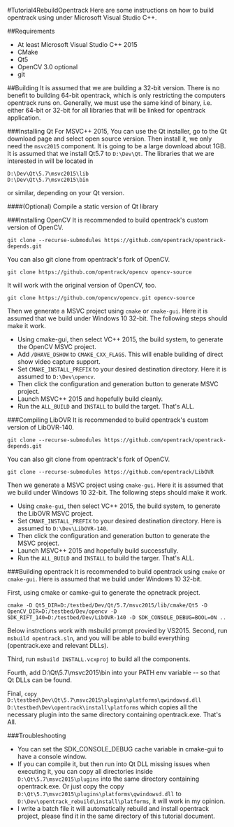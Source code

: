 #Tutorial4RebuildOpentrack
Here are some instructions on how to build opentrack using under Microsoft Visual Studio C++.

##Requirements
 - At least Microsoft Visual Studio C++ 2015
 - CMake
 - Qt5
 - OpenCV 3.0
 optional
 - git

##Building
It is assumed that we are building a 32-bit version. There is no benefit to building 64-bit opentrack, which is only restricting the computers opentrack runs on.
Generally, we must use the same kind of binary, i.e. either 64-bit or 32-bit for all libraries that will be linked for opentrack application.

###Installing Qt
For MSVC++ 2015, You can use the Qt installer, go to the Qt download page and select open source version. Then install it, we only need the `msvc2015` component.
It is going to be a large download about 1GB. It is assumed that we install Qt5.7 to `D:\Dev\Qt`.
The libraries that we are interested in will be located in
```
D:\Dev\Qt\5.7\msvc2015\lib
D:\Dev\Qt\5.7\msvc2015\bin
```
or similar, depending on your Qt version.

####(Optional) Compile a static version of Qt library

###Installing OpenCV
It is recommended to build opentrack's custom version of OpenCV.
```
git clone --recurse-submodules https://github.com/opentrack/opentrack-depends.git
```

You can also git clone from opentrack's fork of OpenCV.
```
git clone https://github.com/opentrack/opencv opencv-source
```

It will work with the original version of OpenCV, too.
```
git clone https://github.com/opencv/opencv.git opencv-source
```

Then we generate a MSVC project using `cmake` or `cmake-gui`.
Here it is assumed that we build under Windows 10 32-bit. The following steps should make it work.
 - Using cmake-gui, then select VC++ 2015, the build system, to generate the OpenCV MSVC project.
 - Add `/DHAVE_DSHOW` to `CMAKE_CXX_FLAGS`. This will enable building of direct show video capture support.
 - Set `CMAKE_INSTALL_PREFIX` to your desired destination directory. Here it is assumed to `D:\Dev\opencv`.
 - Then click the configuration and generation button to generate MSVC project.
 - Launch MSVC++ 2015 and hopefully build cleanly.
 - Run the `ALL_BUILD` and `INSTALL` to build the target.
That's ALL.

###Compiling LibOVR
It is recommended to build opentrack's custom version of LibOVR-140.
```
git clone --recurse-submodules https://github.com/opentrack/opentrack-depends.git
```

You can also git clone from opentrack's fork of OpenCV.
```
git clone --recurse-submodules https://github.com/opentrack/LibOVR
```

Then we generate a MSVC project using `cmake-gui`.
Here it is assumed that we build under Windows 10 32-bit. The following steps should make it work.
 - Using `cmake-gui`, then select VC++ 2015, the build system, to generate the LibOVR MSVC project.
 - Set `CMAKE_INSTALL_PREFIX` to your desired destination directory. Here is assumed to `D:\Dev\LibOVR-140`.
 - Then click the configuration and generation button to generate the MSVC project.
 - Launch MSVC++ 2015 and hopefully build successfully.
 - Run the `ALL_BUILD` and `INSTALL` to build the targer.
That's ALL.

###Building opentrack
It is recommended to build opentrack using `cmake` or `cmake-gui`.
Here is assumed that we build under Windows 10 32-bit.

First, using cmake or camke-gui to generate the opnetrack project.
```
cmake -D Qt5_DIR=D:/testbed/Dev/Qt/5.7/msvc2015/lib/cmake/Qt5 -D OpenCV_DIR=D:/testbed/Dev/opencv -D SDK_RIFT_140=D:/testbed/Dev/LibOVR-140 -D SDK_CONSOLE_DEBUG=BOOL=ON ..
```

Below instrctions work with msbuild prompt provied by VS2015.
Second, run `msbuild opentrack.sln`, and you will be able to build everything (opentrack.exe and relevant DLLs).

Third, run `msbuild INSTALL.vcxproj` to build all the components.

Fourth, add D:\Qt\5.7\msvc2015\bin into your PATH env variable -- so that Qt DLLs can be found.

Final, `copy D:\testbed\Dev\Qt\5.7\msvc2015\plugins\platforms\qwindowsd.dll D:\testbed\Dev\opentrack\install\platforms` which copies all the necessary plugin into the same directory containing opentrack.exe.
That's All.

###Troubleshooting
 - You can set the SDK_CONSOLE_DEBUG cache variable in cmake-gui to have a console window.
 - If you can compile it, but then run into Qt DLL missing issues when executing it,
 you can copy all directories inside `D:\Qt\5.7\msvc2015\plugins` into the same directory containing opentrack.exe.
 Or just copy the copy `D:\Qt\5.7\msvc2015\plugins\platforms\qwindowsd.dll` to  `D:\Dev\opentrack_rebuild\install\platforms`, it will work in my opinion.
 - I write a batch file it will automatically rebuild and install opentrack project, please find it in the same directory of this tutorial document.
 

